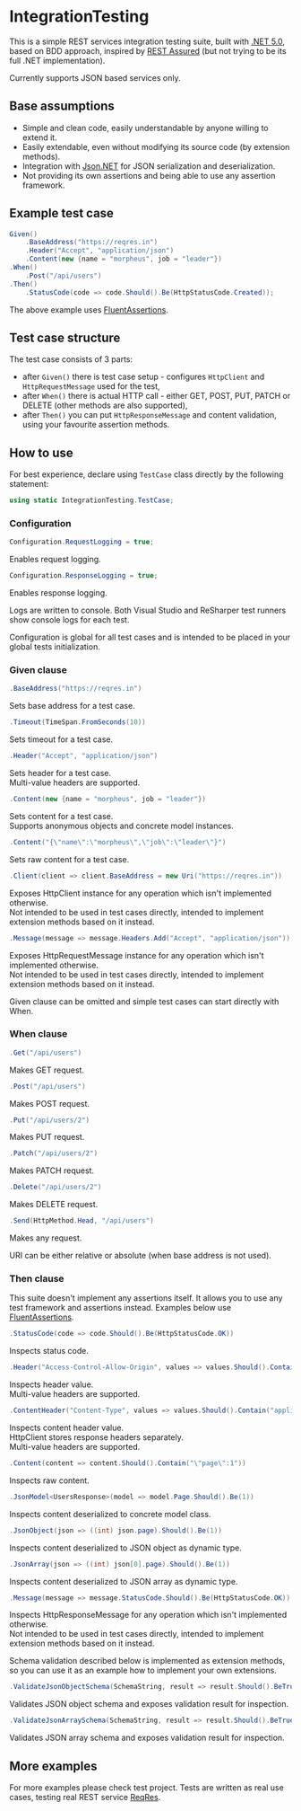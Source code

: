 # IntegrationTesting

This is a simple REST services integration testing suite, built with [.NET 5.0](https://dotnet.microsoft.com/download/dotnet/5.0), based on BDD approach, inspired by [REST Assured](https://rest-assured.io/) (but not trying to be its full .NET implementation).

Currently supports JSON based services only.

## Base assumptions

- Simple and clean code, easily understandable by anyone willing to extend it.
- Easily extendable, even without modifying its source code (by extension methods).
- Integration with [Json.NET](https://www.newtonsoft.com/json) for JSON serialization and deserialization.
- Not providing its own assertions and being able to use any assertion framework.

## Example test case

```csharp
Given()
    .BaseAddress("https://reqres.in")
    .Header("Accept", "application/json")
    .Content(new {name = "morpheus", job = "leader"})
.When()
    .Post("/api/users")
.Then()
    .StatusCode(code => code.Should().Be(HttpStatusCode.Created));
```

The above example uses [FluentAssertions](https://fluentassertions.com/).

## Test case structure

The test case consists of 3 parts:

- after `Given()` there is test case setup - configures `HttpClient` and `HttpRequestMessage` used for the test,
- after `When()` there is actual HTTP call - either GET, POST, PUT, PATCH or DELETE (other methods are also supported),
- after `Then()` you can put `HttpResponseMessage` and content validation, using your favourite assertion methods.

## How to use

For best experience, declare using `TestCase` class directly by the following statement:

```csharp
using static IntegrationTesting.TestCase;
```

### Configuration

```csharp
Configuration.RequestLogging = true;
```

Enables request logging.

```csharp
Configuration.ResponseLogging = true;
```

Enables response logging.

Logs are written to console. Both Visual Studio and ReSharper test runners show console logs for each test.

Configuration is global for all test cases and is intended to be placed in your global tests initialization.

### Given clause

```csharp
.BaseAddress("https://reqres.in")
```

Sets base address for a test case.

```csharp
.Timeout(TimeSpan.FromSeconds(10))
```

Sets timeout for a test case.

```csharp
.Header("Accept", "application/json")
```

Sets header for a test case.
\
Multi-value headers are supported.

```csharp
.Content(new {name = "morpheus", job = "leader"})
```

Sets content for a test case.
\
Supports anonymous objects and concrete model instances.

```csharp
.Content("{\"name\":\"morpheus\",\"job\":\"leader\"}")
```

Sets raw content for a test case.

```csharp
.Client(client => client.BaseAddress = new Uri("https://reqres.in"))
```

Exposes HttpClient instance for any operation which isn't implemented otherwise.
\
Not intended to be used in test cases directly, intended to implement extension methods based on it instead.

```csharp
.Message(message => message.Headers.Add("Accept", "application/json"))
```

Exposes HttpRequestMessage instance for any operation which isn't implemented otherwise.
\
Not intended to be used in test cases directly, intended to implement extension methods based on it instead.

Given clause can be omitted and simple test cases can start directly with When.

### When clause

```csharp
.Get("/api/users")
```

Makes GET request.

```csharp
.Post("/api/users")
```

Makes POST request.

```csharp
.Put("/api/users/2")
```

Makes PUT request.

```csharp
.Patch("/api/users/2")
```

Makes PATCH request.

```csharp
.Delete("/api/users/2")
```

Makes DELETE request.

```csharp
.Send(HttpMethod.Head, "/api/users")
```

Makes any request.

URI can be either relative or absolute (when base address is not used).

### Then clause

This suite doesn't implement any assertions itself. It allows you to use any test framework and assertions instead. Examples below use [FluentAssertions](https://fluentassertions.com/).

```csharp
.StatusCode(code => code.Should().Be(HttpStatusCode.OK))
```

Inspects status code.

```csharp
.Header("Access-Control-Allow-Origin", values => values.Should().Contain("*"))
```

Inspects header value.
\
Multi-value headers are supported.

```csharp
.ContentHeader("Content-Type", values => values.Should().Contain("application/json; charset=utf-8"))
```

Inspects content header value.
\
HttpClient stores response headers separately. 
\
Multi-value headers are supported.

```csharp
.Content(content => content.Should().Contain("\"page\":1"))
```

Inspects raw content.

```csharp
.JsonModel<UsersResponse>(model => model.Page.Should().Be(1))
```

Inspects content deserialized to concrete model class.

```csharp
.JsonObject(json => ((int) json.page).Should().Be(1))
```

Inspects content deserialized to JSON object as dynamic type.

```csharp
.JsonArray(json => ((int) json[0].page).Should().Be(1))
```

Inspects content deserialized to JSON array as dynamic type.

```csharp
.Message(message => message.StatusCode.Should().Be(HttpStatusCode.OK))
```

Inspects HttpResponseMessage for any operation which isn't implemented otherwise.
\
Not intended to be used in test cases directly, intended to implement extension methods based on it instead.

Schema validation described below is implemented as extension methods, so you can use it as an example how to implement your own extensions.

```csharp
.ValidateJsonObjectSchema(SchemaString, result => result.Should().BeTrue());
```

Validates JSON object schema and exposes validation result for inspection.

```csharp
.ValidateJsonArraySchema(SchemaString, result => result.Should().BeTrue());
```

Validates JSON array schema and exposes validation result for inspection.

## More examples

For more examples please check test project. Tests are written as real use cases, testing real REST service [ReqRes](https://reqres.in/).

